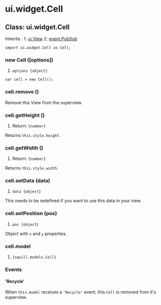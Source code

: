 # ui.widget.Cell

## Class: ui.widget.Cell

Inherits
:    1. [ui.View](./ui-view.html)
     2. [event.PubSub](./event-index.html#class-event.pubsub)

~~~
import ui.widget.Cell as Cell;
~~~

### new Cell ([options])
1. `options {object}`

~~~
var cell = new Cell();
~~~

### cell.remove ()

Remove this View from the superview.

### cell.getHeight ()
1. Return: `{number}`

Returns `this.style.height`.

### cell.getWidth ()
1. Return: `{number}`

Returns `this.style.width`.

### cell.setData (data)
1. `data {object}`

This needs to be redefined if you  want to use this data in your view.

### cell.setPosition (pos)
1. `pos {object}`

Object with `x` and `y` properties.

### cell.model
1. `{squill.models.Cell}`

### Events

#### \'Recycle\'

When `this.model` receives a `'Recycle'` event, this `Cell`
is removed from it's superview.
